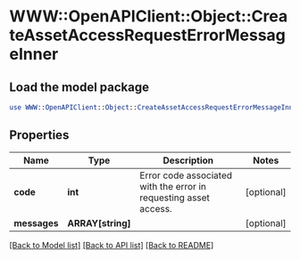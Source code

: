 # WWW::OpenAPIClient::Object::CreateAssetAccessRequestErrorMessageInner

## Load the model package
```perl
use WWW::OpenAPIClient::Object::CreateAssetAccessRequestErrorMessageInner;
```

## Properties
Name | Type | Description | Notes
------------ | ------------- | ------------- | -------------
**code** | **int** | Error code associated with the error in requesting asset access. | [optional] 
**messages** | **ARRAY[string]** |  | [optional] 

[[Back to Model list]](../README.md#documentation-for-models) [[Back to API list]](../README.md#documentation-for-api-endpoints) [[Back to README]](../README.md)


